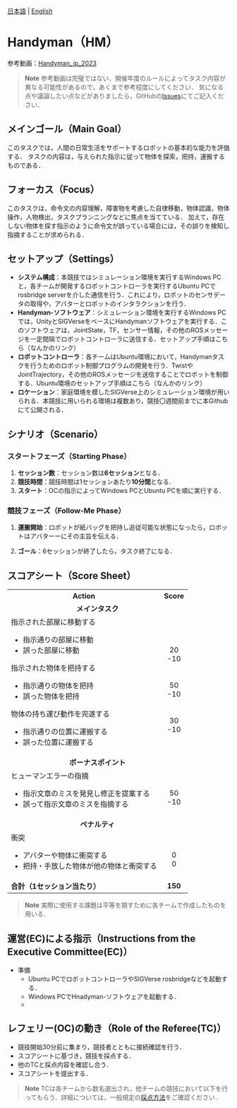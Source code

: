 [日本語](./hm_ja.md) | [English](./hm_en.md)

# Handyman（HM）

参考動画：[Handyman_jp_2023](https://www.youtube.com/watch?v=Z0xf8hgyVzg)

> **Note**
> 参考動画は完璧ではない．開催年度のルールによってタスク内容が異なる可能性があるので，あくまで参考程度にしてください．
> 気になる点や議論したい点などがありましたら，GitHubの[Issues](https://github.com/RoboCupAtHomeJP/Rule2023/issues)にてご記入ください．


## メインゴール（Main Goal）

このタスクでは，人間の日常生活をサポートするロボットの基本的な能力を評価する．
タスクの内容は，与えられた指示に従って物体を探索，把持，運搬するものである．


## フォーカス（Focus）

このタスクは，命令文の内容理解，障害物を考慮した自律移動，物体認識，物体操作，人物検出，タスクプランニングなどに焦点を当てている．
加えて，存在しない物体を探す指示のように命令文が誤っている場合には，その誤りを検知し指摘することが求められる．

## セットアップ（Settings）
- **システム構成**：本競技ではシミュレーション環境を実行するWindows PCと，各チームが開発するロボットコントローラを実行するUbuntu PCでrosbridge serverを介した通信を行う．これにより，ロボットのセンサデータの取得や，アバターとロボットのインタラクションを行う．
- **Handyman-ソフトウェア**：シミュレーション環境を実行するWindows PCでは，UnityとSIGVerseをベースにHandymanソフトウェアを実行する．このソフトウェアは，JointState，TF，センサー情報，その他のROSメッセージを一定間隔でロボットコントローラに送信する．セットアップ手順はこちら（なんかのリンク）
- **ロボットコントローラ**：各チームはUbuntu環境において，Handymanタスクを行うためのロボット制御プログラムの開発を行う．TwistやJointTrajectory，その他のROSメッセージを送信することでロボットを制御する．Ubuntu環境のセットアップ手順はこちら（なんかのリンク）
- **ロケーション**：家庭環境を模したSIGVerse上のシミュレーション環境が用いられる．本競技に用いられる環境は複数あり，競技〇週間前までに本Githubにて公開される．

## シナリオ（Scenario）

### スタートフェーズ（Starting Phase）

1. **セッション数**：セッション数は**6セッション**となる．
1. **競技時間**：競技時間は1セッションあたり**10分間**となる．
1. **スタート**：OCの指示によってWindows PCとUbuntu PCを順に実行する．

### 競技フェーズ（Follow-Me Phase）

1. **運搬開始**：ロボットが紙バッグを把持し追従可能な状態になったら，ロボットはアバターーにその主旨を伝える．

1. **ゴール**：6セッションが終了したら，タスク終了になる．


## スコアシート（Score Sheet）

<table>
  <tr>
    <th> <b>Action</b> </th>
    <th> <b>Score</b> </th>
  </tr>
  <tr>
    <td colspan="2" align="center"> <b>メインタスク</b> </td>
  </tr>
  <tr>
    <td> 指示された部屋に移動する <br> 
      <ul>
        <li> 指示通りの部屋に移動 </li>
        <li> 誤った部屋に移動 </li>
      </ul> 
      指示された物体を把持する <br> 
        <ul> 
        <li> 指示通りの物体を把持 </li>
        <li> 誤った物体を把持 </li>
        </ul> 
      物体の持ち運び動作を完遂する <br>
      <ul> 
        <li> 指示通りの位置に運搬する </li>
        <li> 誤った位置に運搬する </li>
      </ul> 
    </td>
    <td align="center"> <br> 20 <br> -10 <br> <br> <br> 50 <br> -10 <br> <br> <br> 30 <br> -10 </td>
  </tr>
  <tr>
    <td colspan="2" align="center"> <b> ボーナスポイント </b> </td>
  </tr>
  <tr>
    <td> ヒューマンエラーの指摘
      <ul>
        <li> 指示文章のミスを発見し修正を提案する </li>
        <li> 誤って指示文章のミスを指摘する </li>
    </td>
    <td align="center"> <br> 50 <br> -10 </td>
  </tr>
  <tr>
    <td colspan="2" align="center"> <b> ペナルティ </b> </td>
  </tr>
  <tr>
    <td> 衝突
      <ul>
        <li> アバターや物体に衝突する </li>
        <li> 把持・手放した物体が他の物体と衝突する </li>
    </td>
    <td align="center"> <br> 0 <br> 0 </td>
  </tr>
  <tr>
    <td> <b>合計（1セッション当たり）</b> </td>
    <td align="center"> <b>150</b> </td>
  </tr>
</table>


> **Note**
> 実際に使用する課題は平等を期すために各チームで作成したものを用いる．


## 運営(EC)による指示（Instructions from the Executive Committee(EC)）

- 準備
  - Ubuntu PCでロボットコントローラやSIGVerse rosbridgeなどを起動する．
  - Windows PCでHnadyman-ソフトウェアを起動する．
  - 

## レフェリー(OC)の動き（Role of the Referee(TC)）

- 競技開始30分前に集まり，競技者とともに接続確認を行う．
- スコアシートに基づき，競技を採点する．
- 他のTCと採点内容を確認し合う．
- スコアシートを提出する．

> **Note**
> TCは各チームから数名選出され，他チームの競技において以下を行ってもらう．詳細については，一般規定の[採点方法](./gr_ja.md#採点方法scoring-system)をご確認ください．
